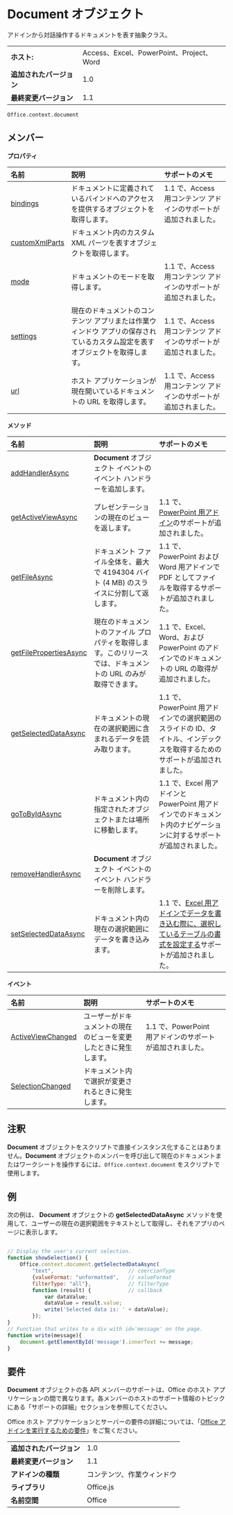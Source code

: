 
# <a name="document-object"></a>Document オブジェクト
アドインから対話操作するドキュメントを表す抽象クラス。

|||
|:-----|:-----|
|**ホスト:**|Access、Excel、PowerPoint、Project、Word|
|**追加されたバージョン**|1.0|
|**最終変更バージョン**|1.1|

```
Office.context.document
```


## <a name="members"></a>メンバー


**プロパティ**


|**名前**|**説明**|**サポートのメモ**|
|:-----|:-----|:-----|
|[bindings](../../reference/shared/document.bindings.md)|ドキュメントに定義されているバインドへのアクセスを提供するオブジェクトを取得します。|1.1 で、Access 用コンテンツ アドインのサポートが追加されました。|
|[customXmlParts](../../reference/shared/document.customxmlparts.md)|ドキュメント内のカスタム XML パーツを表すオブジェクトを取得します。||
|[mode](../../reference/shared/document.mode.md)|ドキュメントのモードを取得します。|1.1 で、Access 用コンテンツ アドインのサポートが追加されました。|
|[settings](../../reference/shared/document.settings.md)|現在のドキュメントのコンテンツ アプリまたは作業ウィンドウ アプリの保存されているカスタム設定を表すオブジェクトを取得します。|1.1 で、Access 用コンテンツ アドインのサポートが追加されました。|
|[url](../../reference/shared/document.url.md)|ホスト アプリケーションが現在開いているドキュメントの URL を取得します。|1.1 で、Access 用コンテンツ アドインのサポートが追加されました。|

**メソッド**


|**名前**|**説明**|**サポートのメモ**|
|:-----|:-----|:-----|
|[addHandlerAsync](../../reference/shared/document.addhandlerasync.md)|**Document** オブジェクト イベントのイベント ハンドラーを追加します。||
|[getActiveViewAsync](../../reference/shared/document.getactiveviewasync.md)|プレゼンテーションの現在のビューを返します。|1.1 で、[PowerPoint 用アドイン](../../docs/powerpoint/powerpoint-add-ins.md)のサポートが追加されました。|
|[getFileAsync](../../reference/shared/document.getfileasync.md)|ドキュメント ファイル全体を、最大で 4194304 バイト (4 MB) のスライスに分割して返します。|1.1 で、PowerPoint および Word 用アドインで PDF としてファイルを取得するサポートが追加されました。|
|[getFilePropertiesAsync](../../reference/shared/document.getfilepropertiesasync.md)|現在のドキュメントのファイル プロパティを取得します。このリリースでは、ドキュメントの URL のみが取得できます。|1.1 で、Excel、Word、および PowerPoint のアドインでのドキュメントの URL の取得が追加されました。|
|[getSelectedDataAsync](../../reference/shared/document.getselecteddataasync.md)|ドキュメントの現在の選択範囲に含まれるデータを読み取ります。|1.1 で、PowerPoint 用アドインでの選択範囲のスライドの ID、タイトル、インデックスを取得するためのサポートが追加されました。|
|[goToByIdAsync](../../reference/shared/document.gotobyidasync.md)|ドキュメント内の指定されたオブジェクトまたは場所に移動します。|1.1 で、Excel 用アドインと PowerPoint 用アドインでのドキュメント内のナビゲーションに対するサポートが追加されました。|
|[removeHandlerAsync](../../reference/shared/document.removehandlerasync.md)|**Document** オブジェクト イベントのイベント ハンドラーを削除します。||
|[setSelectedDataAsync](../../reference/shared/document.setselecteddataasync.md)|ドキュメント内の現在の選択範囲にデータを書き込みます。|1.1 で、[Excel 用アドインでデータを書き込む際に、選択しているテーブルの書式を設定する](../../docs/excel/format-tables-in-add-ins-for-excel.md)サポートが追加されました。|

**イベント**


|**名前**|**説明**|**サポートのメモ**||
|:-----|:-----|:-----|:-----|
|[ActiveViewChanged](../../reference/shared/document.activeviewchanged.md)|ユーザーがドキュメントの現在のビューを変更したときに発生します。|1.1 で、PowerPoint 用アドインのサポートが追加されました。||
|[SelectionChanged](../../reference/shared/document.selectionchanged.event.md)|ドキュメント内で選択が変更されるときに発生します。|||

## <a name="remarks"></a>注釈

**Document** オブジェクトをスクリプトで直接インスタンス化することはありません。**Document** オブジェクトのメンバーを呼び出して現在のドキュメントまたはワークシートを操作するには、`Office.context.document` をスクリプトで使用します。


## <a name="example"></a>例

次の例は、 **Document** オブジェクトの **getSelectedDataAsync** メソッドを使用して、ユーザーの現在の選択範囲をテキストとして取得し、それをアプリのページに表示します。


```js

// Display the user's current selection.
function showSelection() {
    Office.context.document.getSelectedDataAsync(
        "text",                        // coercionType
        {valueFormat: "unformatted",   // valueFormat
        filterType: "all"},            // filterType
        function (result) {            // callback
            var dataValue; 
            dataValue = result.value;
            write('Selected data is: ' + dataValue);
        });
}
// Function that writes to a div with id='message' on the page.
function write(message){
    document.getElementById('message').innerText += message; 
}
```




## <a name="support-details"></a>要件


**Document** オブジェクトの各 API メンバーのサポートは、Office のホスト アプリケーションの間で異なります。各メンバーのホストのサポート情報のトピックにある「サポートの詳細」セクションを参照してください。

Office ホスト アプリケーションとサーバーの要件の詳細については、「[Office アドインを実行するための要件](../../docs/overview/requirements-for-running-office-add-ins.md)」をご覧ください。


|||
|:-----|:-----|
|**追加されたバージョン**|1.0|
|**最終変更バージョン**|1.1|
|**アドインの種類**|コンテンツ、作業ウィンドウ|
|**ライブラリ**|Office.js|
|**名前空間**|Office|
